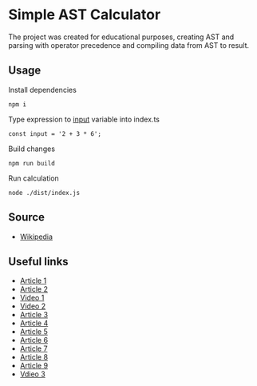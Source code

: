 # Simple AST Calculator
The project was created for educational purposes, creating AST and parsing with operator precedence and compiling data from AST to result.

## Usage

Install dependencies
```
npm i
```

Type expression to [input](https://github.com/dmytroivanishin/simple-ast-calculator/blob/main/src/index.ts#L6) variable into index.ts

```
const input = '2 + 3 * 6';
```
Build changes

```
npm run build
```

Run calculation
```
node ./dist/index.js
```

## Source
* [Wikipedia](https://en.wikipedia.org/wiki/Operator-precedence_parser)

## Useful links
* [Article 1](https://ruslanspivak.com/lsbasi-part7/)
* [Article 2](https://blog.klipse.tech/javascript/2017/02/08/tiny-compiler-intro.html)
* [Video 1](https://youtu.be/jIxsH3E-Hjg)
* [Video 2](https://youtu.be/PPuCvN-WoWc)
* [Article 3](https://blog.scottlogic.com/2016/06/22/xslt-inspired-ast-transforms.html)
* [Article 4](https://dev.to/jrop/pratt-parsing)
* [Article 5](https://pest.rs/book/examples/jlang.html)
* [Article 6](https://pest.rs/book/precedence.html)
* [Article 7](https://pest.rs/book/examples/calculator.html)
* [Article 8](https://eli.thegreenplace.net/2012/08/02/parsing-expressions-by-precedence-climbing)
* [Article 9](https://medium.com/basecs/leveling-up-ones-parsing-game-with-asts-d7a6fc2400ff)
* [Vdieo 3](https://youtu.be/SToUyjAsaFk)
